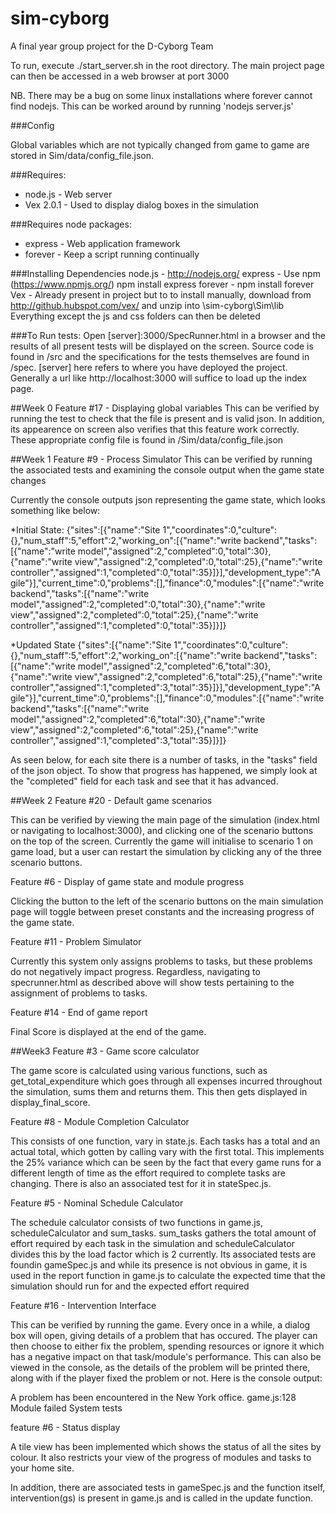 sim-cyborg
==========

A final year group project for the D-Cyborg Team

To run, execute ./start_server.sh in the root directory. The main project page can then be accessed in a web browser at port 3000

NB. There may be a bug on some linux installations where forever cannot find nodejs. This can be worked around by running 'nodejs server.js'

###Config

Global variables which are not typically changed from game to game are stored in Sim/data/config_file.json. 

###Requires:
* node.js - Web server
* Vex 2.0.1 - Used to display dialog boxes in the simulation

###Requires node packages:
* express - Web application framework
* forever - Keep a script running continually

###Installing Dependencies
node.js - http://nodejs.org/
express - Use npm (https://www.npmjs.org/) npm install express
forever - npm install forever
Vex - Already present in project but to to install manually, download from http://github.hubspot.com/vex/ and unzip into \sim-cyborg\Sim\lib Everything except the js and css folders can then be deleted

###To Run tests:
Open [server]:3000/SpecRunner.html in a browser and the results of all present tests will be displayed on the screen. Source code is found in /src and the specifications for the tests themselves are found in /spec.
[server] here refers to where you have deployed the project. Generally a url like http://localhost:3000 will suffice to load up the index page.

##Week 0
Feature #17 - Displaying global variables
This can be verified by running the test to check that the file is present and is valid json. In addition, its appearence on screen also verifies that this feature work correctly.
These appropriate config file is found in /Sim/data/config_file.json

##Week 1
Feature #9 - Process Simulator
This can be verified by running the associated tests and examining the console output when the game state changes

Currently the console outputs json representing the game state, which looks something like below:

*Initial State:
{"sites":[{"name":"Site 1","coordinates":0,"culture":{},"num_staff":5,"effort":2,"working_on":[{"name":"write backend","tasks":[{"name":"write model","assigned":2,"completed":0,"total":30},{"name":"write view","assigned":2,"completed":0,"total":25},{"name":"write controller","assigned":1,"completed":0,"total":35}]}],"development_type":"Agile"}],"current_time":0,"problems":[],"finance":0,"modules":[{"name":"write backend","tasks":[{"name":"write model","assigned":2,"completed":0,"total":30},{"name":"write view","assigned":2,"completed":0,"total":25},{"name":"write controller","assigned":1,"completed":0,"total":35}]}]}

*Updated State
{"sites":[{"name":"Site 1","coordinates":0,"culture":{},"num_staff":5,"effort":2,"working_on":[{"name":"write backend","tasks":[{"name":"write model","assigned":2,"completed":6,"total":30},{"name":"write view","assigned":2,"completed":6,"total":25},{"name":"write controller","assigned":1,"completed":3,"total":35}]}],"development_type":"Agile"}],"current_time":0,"problems":[],"finance":0,"modules":[{"name":"write backend","tasks":[{"name":"write model","assigned":2,"completed":6,"total":30},{"name":"write view","assigned":2,"completed":6,"total":25},{"name":"write controller","assigned":1,"completed":3,"total":35}]}]} 

As seen below, for each site there is a number of tasks, in the "tasks" field of the json object. To show that progress has happened, we simply look at the "completed" field for each task and see that it has advanced.

##Week 2
Feature #20 - Default game scenarios

This can be verified by viewing the main page of the simulation (index.html or navigating to localhost:3000), and clicking one of the scenario buttons on the top of the screen. Currently the game will initialise to scenario 1 on game load, but a user can restart the simulation by clicking any of the three scenario buttons.

Feature #6 - Display of game state and module progress

Clicking the button to the left of the scenario buttons on the main simulation page will toggle between preset constants and the increasing progress of the game state.

Feature #11 - Problem Simulator

Currently this system only assigns problems to tasks, but these problems do not negatively impact progress. Regardless, navigating to specrunner.html as described above will show tests pertaining to the assignment of problems to tasks.

Feature #14 - End of game report

Final Score is displayed at the end of the game.

##Week3
Feature #3 - Game score calculator

The game score is calculated using various functions, such as get_total_expenditure which goes through all expenses incurred throughout the simulation, sums them and returns them. This then gets displayed in display_final_score.

Feature #8 - Module Completion Calculator

This consists of one function, vary in state.js. Each tasks has a total and an actual total, which gotten by calling vary with the first total. This implements the 25% variance which can be seen by the fact that every game runs for a different length of time as the effort required to complete tasks are changing. There is also an associated test for it in stateSpec.js.

Feature #5 - Nominal Schedule Calculator

The schedule calculator consists of two functions in game.js, scheduleCalculator and sum_tasks. sum_tasks gathers the total amount of effort required by each task in the simulation and scheduleCalculator divides this by the load factor which is 2 currently.
Its associated tests are foundin gameSpec.js and while its presence is not obvious in game, it is used in the report function in game.js to calculate the expected time that the simulation should run for and the expected effort required

Feature #16 - Intervention Interface

This can be verified by running the game. Every once in a while, a dialog box will open, giving details of a problem that has occured. The player can then choose to either fix the problem, spending resources or ignore it which has a negative impact on that task/module's performance. This can also be viewed in the console, as the details of the problem will be printed there, along with if the player fixed the problem or not. Here is the console output:

A problem has been encountered in the New York office. game.js:128
Module failed System tests

feature #6 - Status display

A tile view has been implemented which shows the status of all the sites by colour. It also restricts your view of the progress of modules and tasks to your home site.

In addition, there are associated tests in gameSpec.js and the function itself, intervention(gs) is present in game.js and is called in the update function.

